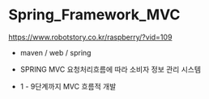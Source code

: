 # Spring_Framework_MVC


https://www.robotstory.co.kr/raspberry/?vid=109
- maven / web / spring

- SPRING MVC 요청처리흐름에 따라 소비자 정보 관리 시스템

- 1 - 9단계까지 MVC 흐름적 개발
